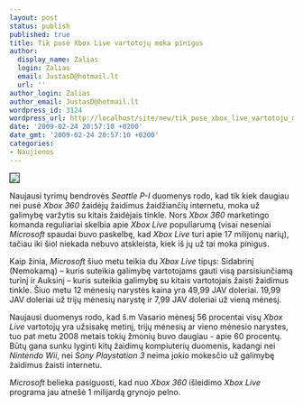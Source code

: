 ```yaml
---
layout: post
status: publish
published: true
title: Tik pusė Xbox Live vartotojų moka pinigus
author:
  display_name: Zalias
  login: Zalias
  email: JustasD@hotmail.lt
  url: ''
author_login: Zalias
author_email: JustasD@hotmail.lt
wordpress_id: 3124
wordpress_url: http://localhost/site/new/tik_puse_xbox_live_vartotoju_moka_pinigus/
date: '2009-02-24 20:57:10 +0200'
date_gmt: '2009-02-24 20:57:10 +0200'
categories:
- Naujienos
---
```

<div class="imgright"><img src="http://tbn2.google.com/images?q=tbn:2ndijOhw93um8M:http://www.xbox.com/NR/rdonlyres/AE11628F-F48E-4947-B74E-2B8F2A83007D/0/ILMwhatisxboxlivexboxlive_logo.jpg" border="1" /></div>
<p>Naujausi tyrimų bendrovės <i>Seattle P-I</i> duomenys rodo, kad tik kiek daugiau nei pusė <i>Xbox 360</i> žaidėjų žaidimus žaidžiančių internetu, moka už galimybę varžytis su kitais žaidėjais tinkle. Nors <i>Xbox 360</i> marketingo komanda reguliariai skelbia apie <i>Xbox Live</i> populiarumą (visai neseniai <i>Microsoft</i> spaudai buvo paskelbę, kad <i>Xbox Live</i> turi apie 17 milijonų narių), tačiau iki šiol niekada nebuvo atskleista, kiek iš jų už tai moka pinigus.</p>
<p>Kaip žinia, <i>Microsoft</i> šiuo metu teikia du <i>Xbox Live</i> tipųs: Sidabrinį (Nemokamą) – kuris suteikia galimybę vartotojams gauti visą parsisiunčiamą turinį ir Auksinį – kuris suteikia galimybę su kitais vartotojais žaisti žaidimus tinkle. Šiuo metu 12 mėnesių narystės kaina yra 49,99 JAV doleriai. 19,99 JAV doleriai už trijų mėnesių narystę ir 7,99 JAV doleriai už vieną mėnesį. </p>
<p>Naujausi duomenys rodo, kad š.m Vasario mėnesį 56 procentai visų <i>Xbox Live</i> vartotojų yra užsisakę metinį, trijų mėnesių ar vieno mėnesio narystes, tuo pat metu 2008 metais tokių žmonių buvo daugiau -  apie 60 procentų.  Būtų gana sunku lyginti kitų žaidimų kompiuterių duomenis, kadangi nei <i>Nintendo Wii</i>, nei <i>Sony Playstation 3</i> neima jokio mokesčio už galimybę žaidimus žaisti internetu.</p>
<p><i>Microsoft</i> belieka pasiguosti, kad nuo <i>Xbox 360</i> išleidimo <i>Xbox Live</i> programa jau atnešė 1 milijardą grynojo pelno.<br /></p>
